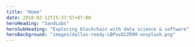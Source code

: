 ```yaml
---
title: "Home"
date: 2018-02-12T15:37:57+07:00
heroHeading: "SandLabs"
heroSubHeading: "Exploring blockchain with data science & software"
heroBackground: "images/dallas-reedy-LBPxvD2ZR9M-unsplash.png"
---
```

